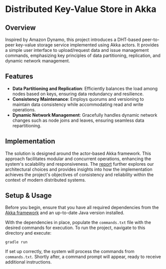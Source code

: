 # Distributed Key-Value Store in Akka

## Overview

Inspired by Amazon Dynamo, this project introduces a DHT-based peer-to-peer
key-value storage service implemented using Akka actors. It provides a simple
user interface to upload/request data and issue management commands, emphasizing
key principles of data partitioning, replication, and dynamic network
management.

## Features

- **Data Partitioning and Replication**: Efficiently balances the load among
  nodes based on keys, ensuring data redundancy and resilience.
- **Consistency Maintenance**: Employs quorums and versioning to maintain data
  consistency while accommodating read and write operations.
- **Dynamic Network Management**: Gracefully handles dynamic network changes
  such as node joins and leaves, ensuring seamless data repartitioning.

## Implementation

The solution is designed around the actor-based Akka framework. This approach
facilitates modular and concurrent operations, enhancing the system's
scalability and responsiveness. The [report](report.pdf) further explores our
architectural choices and provides insights into how the implementation achieves
the project's objectives of consistency and reliability within the context of
modern distributed systems.


## Setup & Usage

Before you begin, ensure that you have all required dependencies from the [Akka
framework](https://akka.io/) and an up-to-date Java version installed.

With the dependencies in place, populate the `commands.txt` file with the
desired commands for execution. To run the project, navigate to this directory
and execute:
```
gradle run
```

If set up correctly, the system will process the commands from `commands.txt`.
Shortly after, a command prompt will appear, ready to receive additional
instructions.
